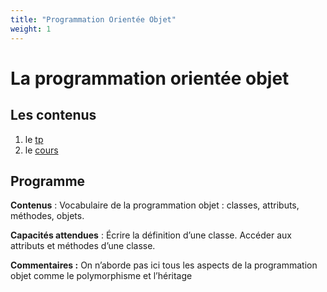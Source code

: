```yaml
---
title: "Programmation Orientée Objet"
weight: 1
---
```


# La programmation orientée objet

## Les contenus

1. le [tp](tp)
2. le [cours](cours)


## Programme

**Contenus** : Vocabulaire de la programmation objet : classes, attributs,
méthodes, objets.

**Capacités attendues** : Écrire la définition d’une classe. Accéder aux
attributs et méthodes d’une classe.

**Commentaires :** On n’aborde pas ici tous les aspects de la programmation
objet comme le polymorphisme et l’héritage
